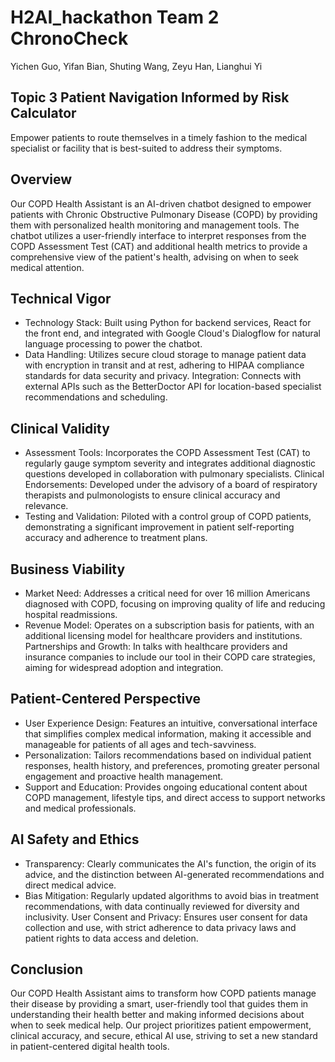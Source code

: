 # H2AI_hackathon Team 2 ChronoCheck

Yichen Guo, Yifan Bian, Shuting Wang, Zeyu Han, Lianghui Yi

## Topic 3 Patient Navigation Informed by Risk Calculator

Empower patients to route themselves in a timely fashion to the medical specialist or facility that is best-suited to address their symptoms.

## Overview
Our COPD Health Assistant is an AI-driven chatbot designed to empower patients with Chronic Obstructive Pulmonary Disease (COPD) by providing them with personalized health monitoring and management tools. The chatbot utilizes a user-friendly interface to interpret responses from the COPD Assessment Test (CAT) and additional health metrics to provide a comprehensive view of the patient's health, advising on when to seek medical attention.

## Technical Vigor
- Technology Stack: Built using Python for backend services, React for the front end, and integrated with Google Cloud's Dialogflow for natural language processing to power the chatbot.
- Data Handling: Utilizes secure cloud storage to manage patient data with encryption in transit and at rest, adhering to HIPAA compliance standards for data security and privacy.
Integration: Connects with external APIs such as the BetterDoctor API for location-based specialist recommendations and scheduling.

## Clinical Validity
- Assessment Tools: Incorporates the COPD Assessment Test (CAT) to regularly gauge symptom severity and integrates additional diagnostic questions developed in collaboration with pulmonary specialists.
Clinical Endorsements: Developed under the advisory of a board of respiratory therapists and pulmonologists to ensure clinical accuracy and relevance.
- Testing and Validation: Piloted with a control group of COPD patients, demonstrating a significant improvement in patient self-reporting accuracy and adherence to treatment plans.

## Business Viability
- Market Need: Addresses a critical need for over 16 million Americans diagnosed with COPD, focusing on improving quality of life and reducing hospital readmissions.
- Revenue Model: Operates on a subscription basis for patients, with an additional licensing model for healthcare providers and institutions.
Partnerships and Growth: In talks with healthcare providers and insurance companies to include our tool in their COPD care strategies, aiming for widespread adoption and integration.

## Patient-Centered Perspective
- User Experience Design: Features an intuitive, conversational interface that simplifies complex medical information, making it accessible and manageable for patients of all ages and tech-savviness.
- Personalization: Tailors recommendations based on individual patient responses, health history, and preferences, promoting greater personal engagement and proactive health management.
- Support and Education: Provides ongoing educational content about COPD management, lifestyle tips, and direct access to support networks and medical professionals.

## AI Safety and Ethics
- Transparency: Clearly communicates the AI's function, the origin of its advice, and the distinction between AI-generated recommendations and direct medical advice.
- Bias Mitigation: Regularly updated algorithms to avoid bias in treatment recommendations, with data continually reviewed for diversity and inclusivity.
User Consent and Privacy: Ensures user consent for data collection and use, with strict adherence to data privacy laws and patient rights to data access and deletion.

## Conclusion
Our COPD Health Assistant aims to transform how COPD patients manage their disease by providing a smart, user-friendly tool that guides them in understanding their health better and making informed decisions about when to seek medical help. Our project prioritizes patient empowerment, clinical accuracy, and secure, ethical AI use, striving to set a new standard in patient-centered digital health tools.